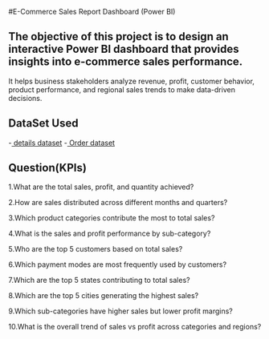 #E-Commerce Sales Report Dashboard (Power BI)

##    The objective of this project is to design an interactive Power BI dashboard that provides insights into e-commerce sales performance.
It helps business stakeholders analyze revenue, profit, customer behavior, product performance, and regional sales trends to make data-driven decisions.

## DataSet Used
-<a href="https://github.com/karankkumar123456/Data-Analysis-Dashboard/blob/main/Details.csv"> details dataset</a>
-<a href="https://github.com/karankkumar123456/Data-Analysis-Dashboard/blob/main/Orders.csv"> Order dataset</a>
## Question(KPIs)

1.What are the total sales, profit, and quantity achieved?

2.How are sales distributed across different months and quarters?

3.Which product categories contribute the most to total sales?

4.What is the sales and profit performance by sub-category?

5.Who are the top 5 customers based on total sales?

6.Which payment modes are most frequently used by customers?

7.Which are the top 5 states contributing to total sales?

8.Which are the top 5 cities generating the highest sales?

9.Which sub-categories have higher sales but lower profit margins?

10.What is the overall trend of sales vs profit across categories and regions?

